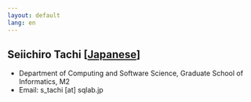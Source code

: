 ```yaml
---
layout: default
lang: en
---
```


## Seiichiro Tachi [[Japanese](./s_tachi)]

- Department of Computing and Software Science, Graduate School of Informatics, M2
- Email: s_tachi [at] sqlab.jp